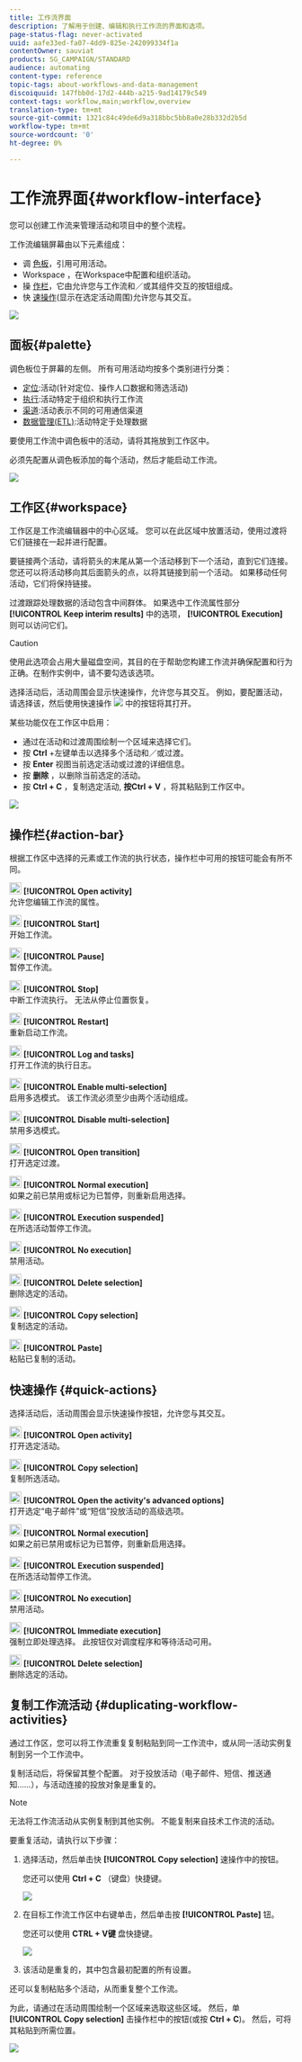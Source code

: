 ```yaml
---
title: 工作流界面
description: 了解用于创建、编辑和执行工作流的界面和选项。
page-status-flag: never-activated
uuid: aafe33ed-fa07-4dd9-825e-242099334f1a
contentOwner: sauviat
products: SG_CAMPAIGN/STANDARD
audience: automating
content-type: reference
topic-tags: about-workflows-and-data-management
discoiquuid: 147fbb0d-17d2-444b-a215-9ad14179c549
context-tags: workflow,main;workflow,overview
translation-type: tm+mt
source-git-commit: 1321c84c49de6d9a318bbc5bb8a0e28b332d2b5d
workflow-type: tm+mt
source-wordcount: '0'
ht-degree: 0%

---
```



# 工作流界面{#workflow-interface}

您可以创建工作流来管理活动和项目中的整个流程。

工作流编辑屏幕由以下元素组成：

* 调 [色板](#palette)，引用可用活动。
* Workspace [](#workspace)，在Workspace中配置和组织活动。
* 操 [作栏](#action-bar)，它由允许您与工作流和／或其组件交互的按钮组成。
* 快 [速操作](#quick-actions)(显示在选定活动周围)允许您与其交互。

![](assets/wkf_overview.png)

## 面板{#palette}

调色板位于屏幕的左侧。 所有可用活动均按多个类别进行分类：

* [定位](../../automating/using/about-targeting-activities.md):活动(针对定位、操作人口数据和筛选活动)
* [执行](../../automating/using/about-execution-activities.md):活动特定于组织和执行工作流
* [渠道](../../automating/using/about-channel-activities.md):活动表示不同的可用通信渠道
* [数据管理(ETL)](../../automating/using/about-data-management-activities.md):活动特定于处理数据

要使用工作流中调色板中的活动，请将其拖放到工作区中。

必须先配置从调色板添加的每个活动，然后才能启动工作流。

![](assets/workflow_palette.png)

## 工作区{#workspace}

工作区是工作流编辑器中的中心区域。 您可以在此区域中放置活动，使用过渡将它们链接在一起并进行配置。

要链接两个活动，请将箭头的末尾从第一个活动移到下一个活动，直到它们连接。 您还可以将活动移向其后面箭头的点，以将其链接到前一个活动。 如果移动任何活动，它们将保持链接。

过渡跟踪处理数据的活动包含中间群体。 如果选中工作流属性部分 **[!UICONTROL Keep interim results]** 中的选项， **[!UICONTROL Execution]** 则可以访问它们。

>[!CAUTION]
>
>使用此选项会占用大量磁盘空间，其目的在于帮助您构建工作流并确保配置和行为正确。在制作实例中，请不要勾选该选项。


选择活动后，活动周围会显示快速操作，允许您与其交互。 例如，要配置活动，请选择该，然后使用快速操作 ![](assets/edit_darkgrey-24px_table.png) 中的按钮将其打开。

某些功能仅在工作区中启用：

* 通过在活动和过渡周围绘制一个区域来选择它们。
* 按 **Ctrl** +左键单击以选择多个活动和／或过渡。
* 按 **Enter** 视图当前选定活动或过渡的详细信息。
* 按 **删除** ，以删除当前选定的活动。
* 按 **Ctrl + C** ，复制选定活动, **按Ctrl + V** ，将其粘贴到工作区中。

![](assets/workflow_workspace.png)

## 操作栏{#action-bar}

根据工作区中选择的元素或工作流的执行状态，操作栏中可用的按钮可能会有所不同。

<img height="21px" src="assets/edit_darkgrey-24px.png" /> **[!UICONTROL Open activity]**<br/>允许您编辑工作流的属性。

<img height="21px" src="assets/play_darkgrey-24px_table.png" /> **[!UICONTROL Start]**<br/>开始工作流。

<img height="21px" src="assets/pause_darkgrey-24px_table.png" /> **[!UICONTROL Pause]**<br/>暂停工作流。

<img height="21px" src="assets/stop_darkgrey-24px_table.png" /> **[!UICONTROL Stop]**<br/>中断工作流执行。 无法从停止位置恢复。

<img height="21px" src="assets/pauseplay_darkgrey-24px_table.png" /> **[!UICONTROL Restart]**<br/>重新启动工作流。

<img height="21px" src="assets/printpreview_darkgrey-24px_table.png" /> **[!UICONTROL Log and tasks]**<br/>打开工作流的执行日志。

<img height="21px" src="assets/checkcircle_darkgrey-24px_table.png" /> **[!UICONTROL Enable multi-selection]**<br/>启用多选模式。 该工作流必须至少由两个活动组成。

<img height="21px" src="assets/closecircle_darkgrey-24px_table.png" /> **[!UICONTROL Disable multi-selection]**<br/>禁用多选模式。<br />

<img height="21px" src="assets/targeted.png" /> **[!UICONTROL Open transition]**<br/>打开选定过渡。<br />

<img height="21px" src="assets/check_darkgrey-24px_table.png" />  **[!UICONTROL Normal execution]**<br/>如果之前已禁用或标记为已暂停，则重新启用选择。<br />

<img height="21px" src="assets/check_pause_darkgrey-24px_table.png" /> **[!UICONTROL Execution suspended]**<br/>在所选活动暂停工作流。<br />

<img height="21px" src="assets/checkdisable.png" /> **[!UICONTROL No execution]**<br/>禁用活动。<br />

<img height="21px" src="assets/delete_darkgrey-24px_table.png" /> **[!UICONTROL Delete selection]**<br/>删除选定的活动。<br />

<img height="21px" src="assets/copy_24px.png" /> **[!UICONTROL Copy selection]**<br/>复制选定的活动。

<img height="21px" src="assets/paste_24px.png" /> **[!UICONTROL Paste]**<br/>粘贴已复制的活动。

## 快速操作 {#quick-actions}

选择活动后，活动周围会显示快速操作按钮，允许您与其交互。

<img height="21px" src="assets/edit_darkgrey-24px.png" /> **[!UICONTROL Open activity]**<br/>打开选定活动。

<img height="21px" src="assets/copy_24px.png" /> **[!UICONTROL Copy selection]**<br/>复制所选活动。

<img height="21px" src="assets/wkf_dlv_act_params_icon.png" /> **[!UICONTROL Open the activity's advanced options]**<br/>打开选定“电子邮件”或“短信”投放活动的高级选项。

<img height="21px" src="assets/check_darkgrey-24px_table.png" /> **[!UICONTROL Normal execution]**<br/>如果之前已禁用或标记为已暂停，则重新启用选择。

<img height="21px" src="assets/check_pause_darkgrey-24px_table.png" /> **[!UICONTROL Execution suspended]**<br/>在所选活动暂停工作流。

<img height="21px" src="assets/checkdisable.png" /> **[!UICONTROL No execution]**<br/>禁用活动。

<img height="21px" src="assets/pending_darkgrey-24px_table.png" /> **[!UICONTROL Immediate execution]**<br/>强制立即处理选择。 此按钮仅对调度程序和<span class="uicontrol">等待</span><span class="uicontrol">活动</span>可用。

<img height="21px" src="assets/delete_darkgrey-24px_table.png" /> **[!UICONTROL Delete selection]**<br/>删除选定的活动。

## 复制工作流活动 {#duplicating-workflow-activities}

通过工作区，您可以将工作流重复复制粘贴到同一工作流中，或从同一活动实例复制到另一个工作流中。

复制活动后，将保留其整个配置。 对于投放活动（电子邮件、短信、推送通知……），与活动连接的投放对象是重复的。

>[!NOTE]
>
>无法将工作流活动从实例复制到其他实例。 不能复制来自技术工作流的活动。

要重复活动，请执行以下步骤：

1. 选择活动，然后单击快 **[!UICONTROL Copy selection]** 速操作中的按钮。

   您还可以使用 **Ctrl + C** （键盘）快捷键。

   ![](assets/wkf_copypaste1.png)

1. 在目标工作流工作区中右键单击，然后单击按 **[!UICONTROL Paste]** 钮。

   您还可以使用 **CTRL + V键** 盘快捷键。

   ![](assets/wkf_copypaste2.png)

1. 该活动是重复的，其中包含最初配置的所有设置。

还可以复制粘贴多个活动，从而重复整个工作流。

为此，请通过在活动周围绘制一个区域来选取这些区域。 然后，单 **[!UICONTROL Copy selection]** 击操作栏中的按钮(或按 **Ctrl + C**)。 然后，可将其粘贴到所需位置。

![](assets/wkf_copypaste3.png)

